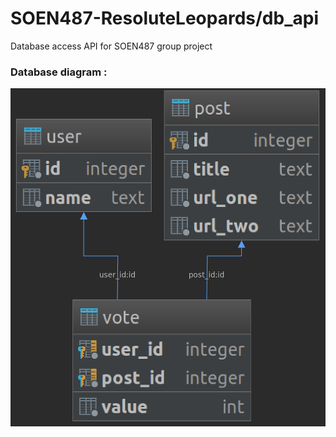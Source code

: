 # SOEN487-ResoluteLeopards/db_api
Database access API for SOEN487 group project

### Database diagram : 
![Database diagram](./diagram.png "Database diagram")
